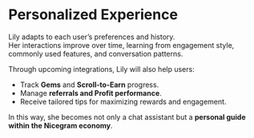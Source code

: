 # Personalized Experience

Lily adapts to each user’s preferences and history.\
Her interactions improve over time, learning from engagement style, commonly used features, and conversation patterns.

Through upcoming integrations, Lily will also help users:

* Track **Gems** and **Scroll-to-Earn** progress.
* Manage **referrals and Profit performance**.
* Receive tailored tips for maximizing rewards and engagement.

In this way, she becomes not only a chat assistant but a **personal guide within the Nicegram economy**.
